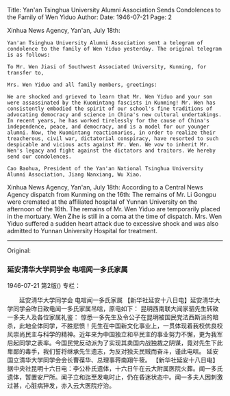 Title: Yan'an Tsinghua University Alumni Association Sends Condolences to the Family of Wen Yiduo
Author:
Date: 1946-07-21
Page: 2

Xinhua News Agency, Yan'an, July 18th:

	Yan'an Tsinghua University Alumni Association sent a telegram of condolence to the family of Wen Yiduo yesterday. The original telegram is as follows:

	To Mr. Wen Jiasi of Southwest Associated University, Kunming, for transfer to,

	Mrs. Wen Yiduo and all family members, greetings:

	We are shocked and grieved to learn that Mr. Wen Yiduo and your son were assassinated by the Kuomintang fascists in Kunming! Mr. Wen has consistently embodied the spirit of our school's fine traditions of advocating democracy and science in China's new cultural undertakings. In recent years, he has worked tirelessly for the cause of China's independence, peace, and democracy, and is a model for our younger alumni. Now, the Kuomintang reactionaries, in order to realize their treacherous, civil war, dictatorial conspiracy, have resorted to such despicable and vicious acts against Mr. Wen. We vow to inherit Mr. Wen's legacy and fight against the dictators and traitors. We hereby send our condolences.

	Cao Baohua, President of the Yan'an National Tsinghua University Alumni Association, Jiang Nanxiang, Wu Xiao.

Xinhua News Agency, Yan'an, July 18th: According to a Central News Agency dispatch from Kunming on the 16th: The remains of Mr. Li Gongpu were cremated at the affiliated hospital of Yunnan University on the afternoon of the 16th. The remains of Mr. Wen Yiduo are temporarily placed in the mortuary. Wen Zihe is still in a coma at the time of dispatch. Mrs. Wen Yiduo suffered a sudden heart attack due to excessive shock and was also admitted to Yunnan University Hospital for treatment.



<hr /> 

Original: 


### 延安清华大学同学会  电唁闻一多氏家属

1946-07-21
第2版()
专栏：

　　延安清华大学同学会
    电唁闻一多氏家属
    【新华社延安十八日电】延安清华大学同学会昨日致电闻一多氏家属吊唁，原电如下：
    昆明西南联大闻家驷先生转致
    一多夫人及各位家属礼鉴：
    惊悉一多先生及令公子在昆明被国民党法西斯派的暗杀，此地全体同学，不胜悲愤！先生在中国新文化事业上，一贯体现着我校优良校风崇尚民主与科学的精神。近年来为中国独立和平民主的事业努力不懈，更为我军后起同学之表率。今国民党反动派为了实现其卖国内战独裁之阴谋，竟对先生下此卑鄙的毒手，我们誓将继承先生遗志，为反对独夫民贼而奋斗，谨此电唁。
    延安国立清华大学同学会会长曹葆华、总理事蒋南翔午筱。
    【新华社延安十八日电】据中央社昆明十六日电：李公朴氏遗体，十六日午在云大附属医院火葬。闻一多氏遗体，暂置安尸所。闻子立和迄至发电时止，仍在昏迷状态中。闻一多夫人因刺激过甚，心脏病猝发，亦入云大医院疗治。
